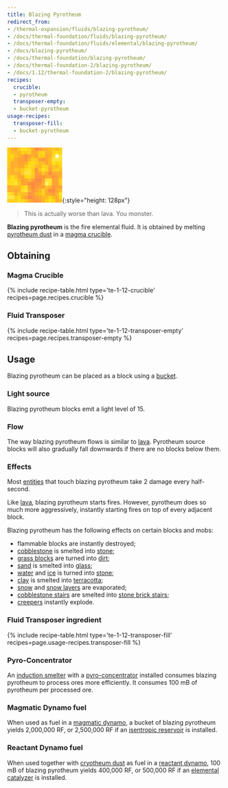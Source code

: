 ```yaml
---
title: Blazing Pyrotheum
redirect_from:
- /thermal-expansion/fluids/blazing-pyrotheum/
- /docs/thermal-foundation/fluids/blazing-pyrotheum/
- /docs/thermal-foundation/fluids/elemental/blazing-pyrotheum/
- /docs/blazing-pyrotheum/
- /docs/thermal-foundation/blazing-pyrotheum/
- /docs/thermal-foundation-2/blazing-pyrotheum/
- /docs/1.12/thermal-foundation-2/blazing-pyrotheum/
recipes:
  crucible:
  - pyrotheum
  transposer-empty:
  - bucket-pyrotheum
usage-recipes:
  transposer-fill:
  - bucket-pyrotheum
---
```


![Blazing pyrotheum](/assets/images/thermal-foundation-2/blazing-pyrotheum.gif){:style="height: 128px"}

> This is actually worse than lava. You monster.


**Blazing pyrotheum** is the fire elemental fluid. It is obtained by melting
[pyrotheum dust](../pyrotheum-dust/) in a [magma
crucible](../../thermal-expansion/magma-crucible/).


Obtaining
---------

### Magma Crucible
{% include recipe-table.html type='te-1-12-crucible' recipes=page.recipes.crucible %}

### Fluid Transposer
{% include recipe-table.html type='te-1-12-transposer-empty' recipes=page.recipes.transposer-empty %}


Usage
-----

Blazing pyrotheum can be placed as a block using a
[bucket](https://minecraft.wiki/w/Bucket).

### Light source
Blazing pyrotheum blocks emit a light level of 15.

### Flow
The way blazing pyrotheum flows is similar to
[lava](https://minecraft.wiki/w/Lava). Pyrotheum source blocks will also
gradually fall downwards if there are no blocks below them.

### Effects
Most [entities](https://minecraft.wiki/w/Entity) that touch blazing
pyrotheum take 2 damage every half-second.

Like [lava](https://minecraft.wiki/w/Lava), blazing pyrotheum starts
fires. However, pyrotheum does so much more aggressively, instantly starting
fires on top of every adjacent block.

Blazing pyrotheum has the following effects on certain blocks and mobs:

* flammable blocks are instantly destroyed;
* [cobblestone](https://minecraft.wiki/w/Cobblestone) is smelted into
  [stone](https://minecraft.wiki/w/Stone);
* [grass blocks](https://minecraft.wiki/w/Grass_Block) are turned into
  [dirt](https://minecraft.wiki/w/Dirt);
* [sand](https://minecraft.wiki/w/Sand) is smelted into
  [glass](https://minecraft.wiki/w/Glass);
* [water](https://minecraft.wiki/w/Water) and
  [ice](https://minecraft.wiki/w/Ice) is turned into
  [stone](https://minecraft.wiki/w/Stone);
* [clay](https://minecraft.wiki/w/Clay_(block)) is smelted into
  [terracotta](https://minecraft.wiki/w/Terracotta);
* [snow](https://minecraft.wiki/w/Snow_Block) and [snow
  layers](https://minecraft.wiki/w/Slow_(layer)) are evaporated;
* [cobblestone stairs](https://minecraft.wiki/w/Stairs) are smelted into
  [stone brick stairs](https://minecraft.wiki/w/Stairs);
* [creepers](https://minecraft.wiki/w/Creeper) instantly explode.


### Fluid Transposer ingredient
{% include recipe-table.html type='te-1-12-transposer-fill' recipes=page.usage-recipes.transposer-fill %}

### Pyro-Concentrator
An [induction smelter](../../thermal-expansion/induction-smelter/) with a
[pyro-concentrator](../../thermal-expansion/augment-pyro-concentrator/) installed consumes blazing
pyrotheum to process ores more efficiently. It consumes 100 mB of pyrotheum per
processed ore.

### Magmatic Dynamo fuel
When used as fuel in a [magmatic dynamo](../../thermal-expansion/magmatic-dynamo/), a bucket of
blazing pyrotheum yields 2,000,000 RF, or 2,500,000 RF if an [isentropic
reservoir](../../thermal-expansion/augment-isentropic-reservoir/) is installed.

### Reactant Dynamo fuel
When used together with [cryotheum dust](../cryotheum-dust/) as fuel in a
[reactant dynamo](../../thermal-expansion/reactant-dynamo/), 100 mB of blazing pyrotheum yields
400,000 RF, or 500,000 RF if an [elemental
catalyzer](../../thermal-expansion/augment-elemental-catalyzer/) is installed.
